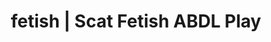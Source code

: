 ---
categories:
- Fantasy Kink
- Interactive NSFW
- ABDL Play
- Scat Fetish
- Alt Aesthetic
image: /assets/images/1747714216277.jpg
layout: post
schema:
  description: Premium adult content featuring ABDL Play, Scat Fetish. High-quality
    artwork with sensual themes.
  keywords:
  - NSFW Art
  - Femdom
  - ABDL Play
  - Vintage Boudoir
  - Slow Burn
  - Shibari
  - Scat Fetish
  name: 1747714216277 | ABDL Play Scat Fetish
  type: VisualArtwork
seo:
  description: Featured content with premium Scat Fetish, ABDL Play. HD images available.
  keywords: Scat Fetish, ABDL Play
  og_image: /assets/images/1747714216277.jpg
  schema_type: VisualArtwork
tags:
- '#fetish'
- ABDL Play
- Scat Fetish
title: fetish | Scat Fetish ABDL Play
---
